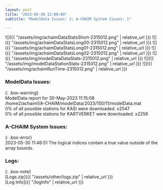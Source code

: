 ```yaml
---
layout: post
title: "2023-05-30 12:00:00"
subtitle: "ModelData Issues: 2; A-CHAIM System Issues: 1"

---
```


![]({{ "/assets/img/achaimDataStatsShort-2315012.png" | relative_url }})
![]({{ "/assets/img/achaimDataStatsLong00-2315012.png" | relative_url }})
![]({{ "/assets/img/achaimDataStatsLong01-2315012.png" | relative_url }})
![]({{ "/assets/img/achaimDataStatsLong02-2315012.png" | relative_url }})
![]({{ "/assets/img/modelDataDataStats-2315012.png" | relative_url }})
![]({{ "/assets/img/modelDataStationStats-2315012.png" | relative_url }})
![]({{ "/assets/img/achaimRunTime-2315012.png" | relative_url }})


### ModelData Issues:  
  
{: .box-warning}  
 ModelData report for 30-May-2023 11:15:08   
 /home2/achaim1/A-CHAIM/modelData/2023/150/11/modelData.mat   
 0% of all possible stations for KASI were downloaded. x2547   
 0% of all possible stations for KARTVERKET were downloaded. x2256   
  
### A-CHAIM System Issues:  
  
{: .box-error}  
2023-05-30 11:46:51 The logical indices contain a true value outside of the array bounds.  

### Logs:  
  
{: .box-note}  
[Logs.zip]({{ "/assets/other/logs.zip" | relative_url }})  
[Log Info]({{ "/logInfo" | relative_url }})  

